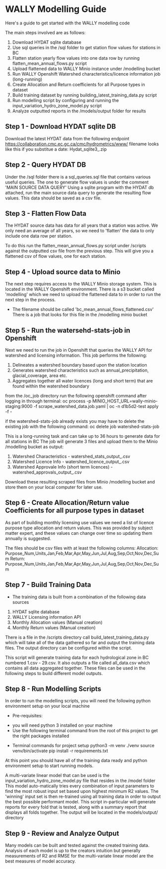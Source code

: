 # WALLY Modelling Guide

Here's a guide to get started with the WALLY modelling code

The main steps involved are as follows:

1. Download HYDAT sqlite database
2. Use sql queries in the /sql folder to get station flow values for stations in BC
3. Flatten station yearly flow values into one data row by running flatten_mean_annual_flows.py script
4. Upload flattened data to WALLY Minio instance under /modelling bucket
5. Run WALLY Openshift Watershed characteristics/licence information job (long-running)
6. Create Allocation and Return coefficients for all Purpose types in dataset
7. Build training dataset by running building_latest_training_data.py script 
8. Run modelling script by configuring and running the input_variation_hydro_zone_model.py script
9. Analyze outputted reports in the /models/output folder for results

## Step 1 - Download HYDAT sqlite DB

Download the latest HYDAT data from the following endpoint
https://collaboration.cmc.ec.gc.ca/cmc/hydrometrics/www/
filename looks like this if you substitue a date: Hydat_sqlite3_<date>.zip

## Step 2 - Query HYDAT DB

Under the /sql folder there is a sql_queries.sql file that contains various useful queries.
The one to generate flow values is under the comment 'MAIN SOURCE DATA QUERY'
Using a sqlite program with the HYDAT db attached, run the main source data query 
to generate the resulting flow values. This data should be saved as a csv file.

## Step 3 - Flatten Flow Data

The HYDAT source data has data for all years that a station was active. We only need an average of all years,
so we need to 'flatten' the data to only include one data row per station.

To do this run the flatten_mean_annual_flows.py script under /scripts against the outputted csv file from the previous step. This will give you a flattened csv of flow values, one for each station.

## Step 4 - Upload source data to Minio

The next step requires access to the WALLY Minio storage system. This is located in the WALLY Openshift environment. There is a s3 bucket called 'modelling' which we need to upload the flattened data to in order
to run the next step in the process. 
* The filename should be called 'bc_mean_annual_flows_flattened.csv' 
There is a job that looks for this file in the /modelling minio bucket

## Step 5 - Run the watersehd-stats-job in Openshift

Next we need to run the job in Openshift that queries the WALLY API for watershed and licensing information.
This job performs the following:
1. Delineates a watershed boundary based upon the station location
2. Generates watershed characteristics such as annual_precipitation, glacial_coverage, area etc.
3. Aggregates together all water licences (long and short term) that are found within the watershed boundary

from the /oc_job directory run the following openshift command after logging in through terminal:
oc process -p MINIO_HOST_URL=wally-minio-staging:9000 -f scrape_watershed_data.job.yaml | oc -n d1b5d2-test apply -f -

if the watershed-stats-job already exists you may have to delete the existing job with the following command:
oc delete job watershed-stats-job

This is a long-running task and can take up to 36 hours to generate data for all stations in BC
The job will generate 3 files and upload them to the Minio /modelling bucket as output:
1. Watershed Characteristics - watershed_stats_output_<date>.csv
2. Watershed Licence Info - watershed_licence_output_<date>.csv
3. Watershed Approvale Info (short term licences) - watershed_approvals_output_<date>.csv

Download these resulting scraped files from Minio /modelling bucket and store them on your local computer for later use.

## Step 6 - Create Allocation/Return value Coefficients for all purpose types in dataset

As part of building monthly licensing use values we need a list of licence purpose type allocation and return values. This was provided by subject matter expert, and these values can change over time so updating them 
annually is suggested.

The files should be csv files with at least the following columns:
Allocation:
Purpose_Num,Units,Jan,Feb,Mar,Apr,May,Jun,Jul,Aug,Sep,Oct,Nov,Dec,Sum
Return:
Purpose_Num,Units,Jan,Feb,Mar,Apr,May,Jun,Jul,Aug,Sep,Oct,Nov,Dec,Sum

## Step 7 - Build Training Data

- The training data is built from a combination of the following data sources
1. HYDAT sqlite database
2. WALLY Licensing information API
3. Monthly Allocation values (Manual creation)
4. Monthly Return values (Manual creation)

There is a file in the /scripts directory call build_latest_training_data.py which will take all of the data gathered so far
and output the training data files. The output directory can be configured within the script. 

This script will generate training data for each hydrological zone in BC numbered 1.csv - 29.csv. It also outputs a file called
all_data.csv which contains all data aggregated together. These files can be used in the following steps to build different model outputs.

## Step 8 - Run Modelling Scripts

In order to run the modelling scripts, you will need the following python environment setup on your local machine

- Pre-requisites:
* you will need python 3 installed on your machine
* Use the following terminal command from the root of this project to get the right packages installed

- Terminal commands for project setup
python3 -m venv ./venv
source venv/bin/activate
pip install -r requirements.txt 

At this point you should have all of the training data ready and python environment setup to start running models. 

A multi-variate linear model that can be used is the input_variation_hydro_zone_model.py file that resides in the /model folder
This model auto-matically tries every combination of input parameters to find the most robust input set based upon highest minimum R2 values.
The 'winning' input set is then re-trained using all training data in order to output the best possible performant model.
This script in-particular will generate reports for every fold that is tested, along with a summary report that displays all folds together.
The output will be located in the models/output/ directory

## Step 9 - Review and Analyze Output

Many models can be built and tested against the created training data. Analysis of each model is up to the creators intuition but generally
measurements of R2 and RMSE for the multi-variate linear model are the best measures of model accuracy. 
